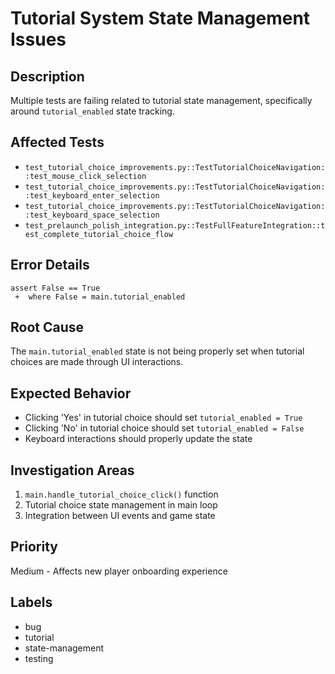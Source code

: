 # Tutorial System State Management Issues

## Description
Multiple tests are failing related to tutorial state management, specifically around `tutorial_enabled` state tracking.

## Affected Tests
- `test_tutorial_choice_improvements.py::TestTutorialChoiceNavigation::test_mouse_click_selection`
- `test_tutorial_choice_improvements.py::TestTutorialChoiceNavigation::test_keyboard_enter_selection` 
- `test_tutorial_choice_improvements.py::TestTutorialChoiceNavigation::test_keyboard_space_selection`
- `test_prelaunch_polish_integration.py::TestFullFeatureIntegration::test_complete_tutorial_choice_flow`

## Error Details
```
assert False == True
 +  where False = main.tutorial_enabled
```

## Root Cause
The `main.tutorial_enabled` state is not being properly set when tutorial choices are made through UI interactions.

## Expected Behavior
- Clicking 'Yes' in tutorial choice should set `tutorial_enabled = True`
- Clicking 'No' in tutorial choice should set `tutorial_enabled = False`
- Keyboard interactions should properly update the state

## Investigation Areas
1. `main.handle_tutorial_choice_click()` function
2. Tutorial choice state management in main loop
3. Integration between UI events and game state

## Priority
Medium - Affects new player onboarding experience

## Labels
- bug
- tutorial
- state-management
- testing
